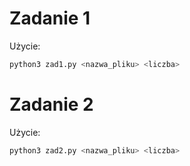 # Zadanie 1

Użycie:
```bash
python3 zad1.py <nazwa_pliku> <liczba>
```

# Zadanie 2

Użycie:

```bash
python3 zad2.py <nazwa_pliku> <liczba>
```